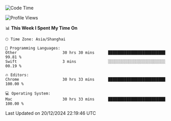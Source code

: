 <!--START_SECTION:waka-->
![Code Time](http://img.shields.io/badge/Code%20Time-3%2C202%20hrs%2031%20mins-blue)

![Profile Views](http://img.shields.io/badge/Profile%20Views-1-blue)

📊 **This Week I Spent My Time On** 

```text
🕑︎ Time Zone: Asia/Shanghai

💬 Programming Languages: 
Other                    30 hrs 30 mins      █████████████████████████   99.81 % 
Swift                    3 mins              ░░░░░░░░░░░░░░░░░░░░░░░░░   00.19 % 

🔥 Editors: 
Chrome                   30 hrs 33 mins      █████████████████████████   100.00 % 

💻 Operating System: 
Mac                      30 hrs 33 mins      █████████████████████████   100.00 % 
```


 Last Updated on 20/12/2024 22:19:46 UTC
<!--END_SECTION:waka-->